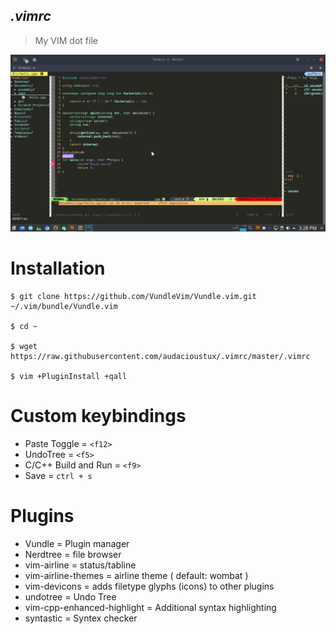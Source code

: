 ***.vimrc***
------

> My VIM dot file

![terminix - molokai dark](https://raw.githubusercontent.com/audacioustux/.vimrc/master/Screenshot_20160904_152902.png)

# Installation
    $ git clone https://github.com/VundleVim/Vundle.vim.git ~/.vim/bundle/Vundle.vim

    $ cd ~

    $ wget https://raw.githubusercontent.com/audacioustux/.vimrc/master/.vimrc

    $ vim +PluginInstall +qall

# Custom keybindings
 - Paste Toggle = `<f12>`
 - UndoTree = `<f5>`
 - C/C++ Build and Run = `<f9>`
 - Save = `ctrl + s`

# Plugins
 - Vundle = Plugin manager
 - Nerdtree = file browser
 - vim-airline =  status/tabline
 - vim-airline-themes = airline theme ( default: wombat )
 - vim-devicons = adds filetype glyphs (icons) to other plugins
 - undotree = Undo Tree
 - vim-cpp-enhanced-highlight = Additional syntax highlighting
 - syntastic = Syntex checker
